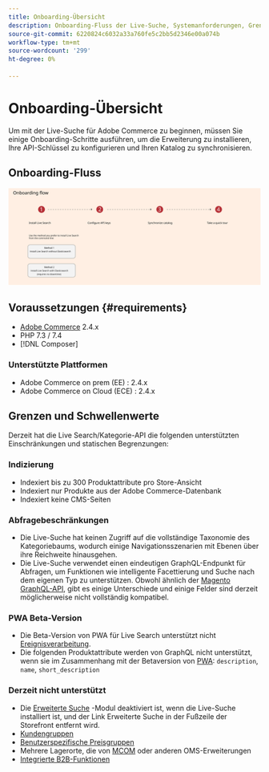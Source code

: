 ```yaml
---
title: Onboarding-Übersicht
description: Onboarding-Fluss der Live-Suche, Systemanforderungen, Grenzen und Einschränkungen
source-git-commit: 6220824c6032a33a760fe5c2bb5d2346e00a074b
workflow-type: tm+mt
source-wordcount: '299'
ht-degree: 0%

---
```


# Onboarding-Übersicht

Um mit der Live-Suche für Adobe Commerce zu beginnen, müssen Sie einige Onboarding-Schritte ausführen, um die Erweiterung zu installieren, Ihre API-Schlüssel zu konfigurieren und Ihren Katalog zu synchronisieren.

## Onboarding-Fluss

![Onboarding-Diagramm für die Live-Suche](assets/onboarding-flow.svg)

## Voraussetzungen {#requirements}

* [Adobe Commerce](https://magento.com/products/magento-commerce) 2.4.x
* PHP 7.3 / 7.4
* [!DNL Composer]

### Unterstützte Plattformen

* Adobe Commerce on prem (EE) : 2.4.x
* Adobe Commerce on Cloud (ECE) : 2.4.x

## Grenzen und Schwellenwerte

Derzeit hat die Live Search/Kategorie-API die folgenden unterstützten Einschränkungen und statischen Begrenzungen:

### Indizierung

* Indexiert bis zu 300 Produktattribute pro Store-Ansicht
* Indexiert nur Produkte aus der Adobe Commerce-Datenbank
* Indexiert keine CMS-Seiten

### Abfragebeschränkungen

* Die Live-Suche hat keinen Zugriff auf die vollständige Taxonomie des Kategoriebaums, wodurch einige Navigationsszenarien mit Ebenen über ihre Reichweite hinausgehen.
* Die Live-Suche verwendet einen eindeutigen GraphQL-Endpunkt für Abfragen, um Funktionen wie intelligente Facettierung und Suche nach dem eigenen Typ zu unterstützen. Obwohl ähnlich der [Magento GraphQL-API](https://devdocs.magento.com/guides/v2.4/graphql), gibt es einige Unterschiede und einige Felder sind derzeit möglicherweise nicht vollständig kompatibel.

### PWA Beta-Version

* Die Beta-Version von PWA für Live Search unterstützt nicht [Ereignisverarbeitung](https://devdocs.magento.com/shared-services/storefront-events-sdk.html).
* Die folgenden Produktattribute werden von GraphQL nicht unterstützt, wenn sie im Zusammenhang mit der Betaversion von [PWA](https://developer.adobe.com/commerce/pwa-studio/): `description`, `name`, `short_description`

### Derzeit nicht unterstützt

* Die [Erweiterte Suche](https://docs.magento.com/user-guide/catalog/search-advanced.html) -Modul deaktiviert ist, wenn die Live-Suche installiert ist, und der Link Erweiterte Suche in der Fußzeile der Storefront entfernt wird.
* [Kundengruppen](https://docs.magento.com/user-guide/customers/customer-groups.html)
* [Benutzerspezifische Preisgruppen](https://docs.magento.com/user-guide/catalog/product-price-group.html)
* Mehrere Lagerorte, die von [MCOM](https://docs.magento.com/user-guide/mcom.html) oder anderen OMS-Erweiterungen
* [Integrierte B2B-Funktionen](https://business.adobe.com/products/magento/b2b-ecommerce.html)
